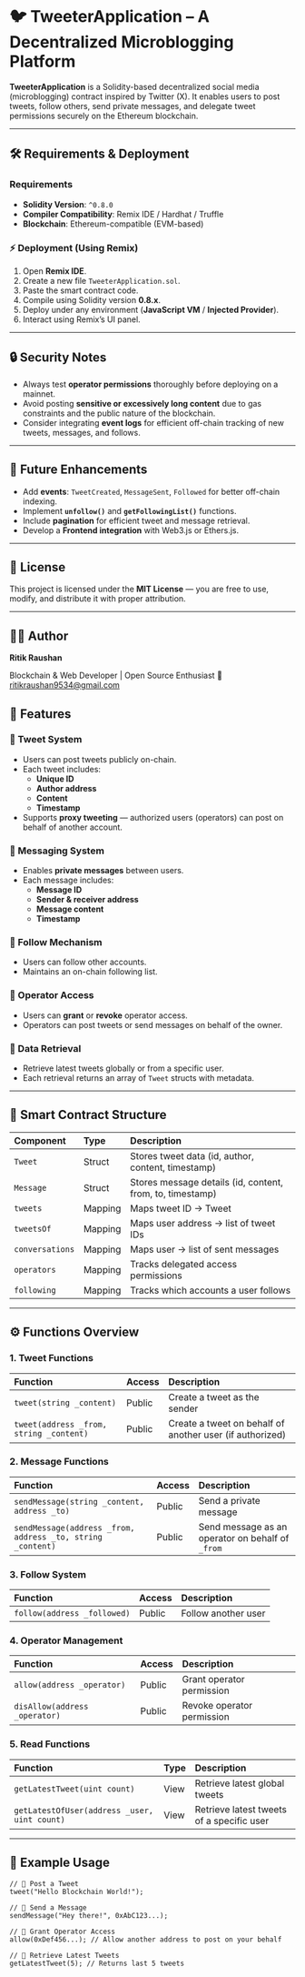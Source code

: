 # 🐦 TweeterApplication – A Decentralized Microblogging Platform

**TweeterApplication** is a Solidity-based decentralized social media (microblogging) contract inspired by Twitter (X). It enables users to post tweets, follow others, send private messages, and delegate tweet permissions securely on the Ethereum blockchain.

---

## 🛠️ Requirements & Deployment

### Requirements
- **Solidity Version**: `^0.8.0`
- **Compiler Compatibility**: Remix IDE / Hardhat / Truffle
- **Blockchain**: Ethereum-compatible (EVM-based)

### ⚡ Deployment (Using Remix)
1.  Open **Remix IDE**.
2.  Create a new file `TweeterApplication.sol`.
3.  Paste the smart contract code.
4.  Compile using Solidity version **0.8.x**.
5.  Deploy under any environment (**JavaScript VM** / **Injected Provider**).
6.  Interact using Remix’s UI panel.

---

## 🔒 Security Notes
- Always test **operator permissions** thoroughly before deploying on a mainnet.
- Avoid posting **sensitive or excessively long content** due to gas constraints and the public nature of the blockchain.
- Consider integrating **event logs** for efficient off-chain tracking of new tweets, messages, and follows.

---

## 🧠 Future Enhancements
- Add **events**: `TweetCreated`, `MessageSent`, `Followed` for better off-chain indexing.
- Implement **`unfollow()`** and **`getFollowingList()`** functions.
- Include **pagination** for efficient tweet and message retrieval.
- Develop a **Frontend integration** with Web3.js or Ethers.js.

---

## 📄 License

This project is licensed under the **MIT License** — you are free to use, modify, and distribute it with proper attribution.

---

## 👨‍💻 Author

**Ritik Raushan**

Blockchain & Web Developer | Open Source Enthusiast
📧 ritikraushan9534@gmail.com

## 🚀 Features

### 📝 Tweet System
- Users can post tweets publicly on-chain.
- Each tweet includes:
  - **Unique ID**
  - **Author address**
  - **Content**
  - **Timestamp**
- Supports **proxy tweeting** — authorized users (operators) can post on behalf of another account.

### 💬 Messaging System
- Enables **private messages** between users.
- Each message includes:
  - **Message ID**
  - **Sender & receiver address**
  - **Message content**
  - **Timestamp**

### 👥 Follow Mechanism
- Users can follow other accounts.
- Maintains an on-chain following list.

### 🔐 Operator Access
- Users can **grant** or **revoke** operator access.
- Operators can post tweets or send messages on behalf of the owner.

### 📜 Data Retrieval
- Retrieve latest tweets globally or from a specific user.
- Each retrieval returns an array of `Tweet` structs with metadata.

---

## 🧩 Smart Contract Structure

| Component | Type | Description |
|:----------|:-----|:------------|
| `Tweet` | Struct | Stores tweet data (id, author, content, timestamp) |
| `Message` | Struct | Stores message details (id, content, from, to, timestamp) |
| `tweets` | Mapping | Maps tweet ID → Tweet |
| `tweetsOf` | Mapping | Maps user address → list of tweet IDs |
| `conversations` | Mapping | Maps user → list of sent messages |
| `operators` | Mapping | Tracks delegated access permissions |
| `following` | Mapping | Tracks which accounts a user follows |

---

## ⚙️ Functions Overview

### **1. Tweet Functions**
| Function | Access | Description |
|:----------|:--------|:------------|
| `tweet(string _content)` | Public | Create a tweet as the sender |
| `tweet(address _from, string _content)` | Public | Create a tweet on behalf of another user (if authorized) |

### **2. Message Functions**
| Function | Access | Description |
|:----------|:--------|:------------|
| `sendMessage(string _content, address _to)` | Public | Send a private message |
| `sendMessage(address _from, address _to, string _content)` | Public | Send message as an operator on behalf of `_from` |

### **3. Follow System**
| Function | Access | Description |
|:----------|:--------|:------------|
| `follow(address _followed)` | Public | Follow another user |

### **4. Operator Management**
| Function | Access | Description |
|:----------|:--------|:------------|
| `allow(address _operator)` | Public | Grant operator permission |
| `disAllow(address _operator)` | Public | Revoke operator permission |

### **5. Read Functions**
| Function | Type | Description |
|:----------|:-----|:------------|
| `getLatestTweet(uint count)` | View | Retrieve latest global tweets |
| `getLatestOfUser(address _user, uint count)` | View | Retrieve latest tweets of a specific user |

---

## 🧪 Example Usage

```solidity
// 🐤 Post a Tweet
tweet("Hello Blockchain World!");

// 💬 Send a Message
sendMessage("Hey there!", 0xAbC123...);

// 🔑 Grant Operator Access
allow(0xDef456...); // Allow another address to post on your behalf

// 📜 Retrieve Latest Tweets
getLatestTweet(5); // Returns last 5 tweets

